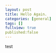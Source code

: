 ```yaml
---
layout: post
title: Hello Again.
categories: [general]
tags: []
fullview: true
published:false
---
```


test